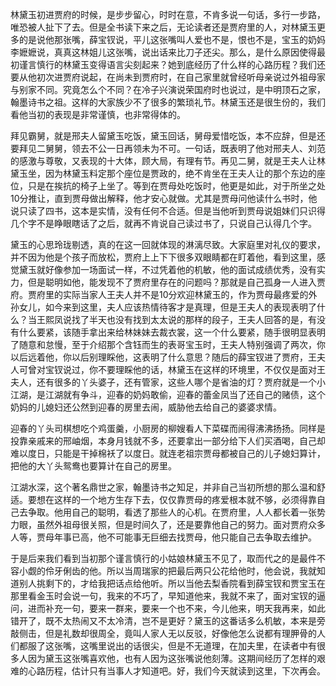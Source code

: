 
林黛玉初进贾府的时候，是步步留心，时时在意，不肯多说一句话，多行一步路，唯恐被人扯下了去。但是全书读下来之后，无论读者还是贾府里的人，对林黛玉更多的是说他那张嘴，薛宝钗说，平儿这张嘴叫人爱也不是，恨也不是，宝玉的奶妈李嬷嬷说，真真这林姐儿这张嘴，说出话来比刀子还尖。那么，是什么原因使得最初谨言慎行的林黛玉变得语言尖刻起来？她到底经历了什么样的心路历程？我们还要从他初次进贾府说起，在尚未到贾府时，在自己家里就曾经听母亲说过外祖母家与别家不同。究竟怎么个不同？在冷子兴演说荣国府时也说过，是中明顶石之家，翰墨诗书之祖。这样的大家族少不了很多的繁琐礼节。林黛玉还是很生份的，我们看他当初的表现是非常谨慎，也非常得体的。

拜见霸舅，就是邢夫人留黛玉吃饭，黛玉回话，舅母爱惜吃饭，本不应辞，但是还要拜见二舅舅，领去不公一日再领未为不可。一句话，既表明了他对邢夫人、刘范的感激与尊敬，又表现的十大体，顾大局，有理有节。再见二舅，就是王夫人让林黛玉坐，因为林黛玉料定那个座位是贾政的，绝不肯坐在王夫人让的那个东边的座位，只是在挨抗的椅子上坐了。等到在贾母处吃饭时，他更是如此，对于所坐之处10分推让，直到贾母做出解释，他才安心就做。尤其是贾母问他读什么书时，他说只读了四书，这本是实情，没有任何不合适。但是当他听到贾母说姐妹们只识得几个字不是睁眼瞎话了之后，就再不肯说自己读过书了，只说自己认得几个字。

黛玉的心思玲珑剔透，真的在这一回就体现的淋漓尽致。大家庭里对礼仪的要求，并不因为他是个孩子而放松，贾府上上下下很多双眼睛都在盯着他，看到这里，感觉黛玉就好像参加一场面试一样，不过凭着他的机敏，他的面试成绩优秀，没有实力，但是聪明如他，能发现不了贾府里存在的问题吗？那就是自己孤身一人进入贾府。贾府里的实际当家人王夫人并不是10分欢迎林黛玉的，作为贾母最疼爱的外孙女儿，如今来到这里，夫人应该热情待客才是真理，但是王夫人的表现表明了什么？当王熙凤说找了半天也没有找到太太说的那样的段子，王夫人回答的是，有没有什么要紧，该随手拿出来给林妹妹去裁衣裳，这一个什么要紧，随手很明显表明了随意和怠慢，至于介绍那个含钰而生的表哥宝玉时，王夫人特别强调了两次，你以后远着他，你以后别理睬他，这表明了什么意思？随后的薛宝钗进了贾府，王夫人可曾对宝钗说过，你不要理睬他的话，林黛玉在这样的环境里，不仅仅是面对王夫人，还有很多的丫头婆子，还有管家，这些人哪个是省油的灯？贾府就是一个小江湖，是江湖就有争斗，迎春的奶妈敢偷，迎春的蕾金凤当了还自己的赌债，这个奶妈的儿媳妇还公然到迎春的房里去闹，威胁他去给自己的婆婆求情。

迎春的丫头司棋想吃个鸡蛋羹，小厨房的柳嫂看人下菜碟而闹得沸沸扬扬。同样是投靠亲戚来的邢岫烟，本身月钱就不多，还要拿出一部分给下人们买酒喝，自己却难以度日，只能是干掉棉袄了以度日。就连老祖宗贾母都被自己的儿子媳妇算计，把他的大丫头鸳鸯也要算计在自己的房里。

江湖水深，这个著名鼎世之家，翰墨诗书之知足，并非自己当初所想的那么温和舒适。要想在这样的一个地方生存下去，仅仅靠贾母的疼爱根本就不够，必须得靠自己去争取。他用自己的聪明，看透了那些人的心机。在贾府里，人人都长着一张势力眼，虽然外祖母很关照，但是时间久了，还是要靠他自己的努力。面对贾府众多人等，贾母年事已高，他不可能事无巨细去找贾母，他只能自己去争取去维护。

于是后来我们看到当初那个谨言慎行的小姑娘林黛玉不见了，取而代之的是最件不容小觑的伶牙俐齿的他。所以当周瑞家的把最后两只公花给他时，他会说，我就知道别人挑剩下的，才给我把话点给他听。所以当他去梨香院看到薛宝钗和贾宝玉在那里看金玉时会说一句，我来的不巧了，早知道他来，我就不来了，面对宝钗的逼问，进而补充一句，要来一群来，要来一个也不来，今儿他来，明天我再来，如此错开了，既不太热闹又不太冷清，岂不是更好？黛玉的这番话多么机敏，本来是旁敲侧击，但是礼数却很周全，竟叫人家人无以反驳，好像他怎么说都有理胛骨的人们都服了这张嘴，这嘴里说出的话很尖，但是不无道理，在加夫里，在读者中有很多人因为黛玉这张嘴喜欢他，也有人因为这张嘴说他刻薄。这期间经历了怎样的艰难的心路历程，估计只有当事人才知道吧。好，我们今天就读到这里，下次再会。


